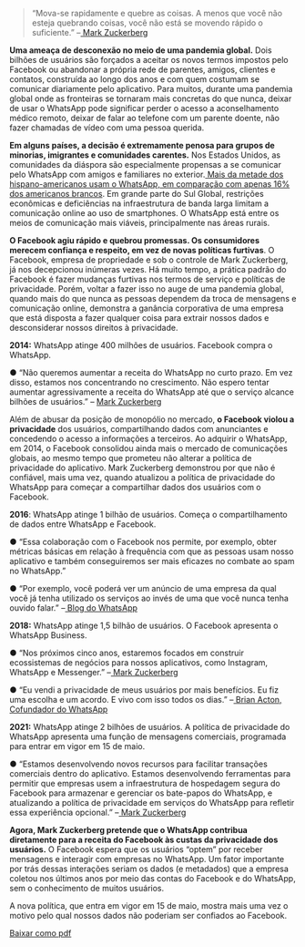 > “Mova-se rapidamente e quebre as coisas. A menos que você não esteja quebrando coisas, você não está se movendo rápido o suficiente.” –[ Mark Zuckerberg](https://www.businessinsider.in/Mark-Zuckerberg-Turns-30-Today-160Heres-His-Life-In-Pictures-And-Quotes/Move-fast-and-break-things-Unless-you-are-breaking-stuff-you-are-not-moving-fast-enough-/slideshow/35123191.cms)



**Uma ameaça de desconexão no meio de uma pandemia global.** Dois bilhões de usuários são forçados a aceitar os novos termos impostos pelo Facebook ou abandonar a própria rede de parentes, amigos, clientes e contatos, construída ao longo dos anos e com quem costumam se comunicar diariamente pelo aplicativo. Para muitos, durante uma pandemia global onde as fronteiras se tornaram mais concretas do que nunca, deixar de usar o WhatsApp pode significar perder o acesso a aconselhamento médico remoto, deixar de falar ao telefone com um parente doente, não fazer chamadas de vídeo com uma pessoa querida.



**Em alguns países, a decisão é extremamente penosa para grupos de minorias, imigrantes e comunidades carentes.** Nos Estados Unidos, as comunidades da diáspora são especialmente propensas a se comunicar pelo WhatsApp com amigos e familiares no exterior.[ Mais da metade dos hispano-americanos usam o WhatsApp, em comparação com apenas 16% dos americanos brancos](https://www.pewresearch.org/internet/2021/04/07/social-media-use-in-2021/). Em grande parte do Sul Global, restrições econômicas e deficiências na infraestrutura de banda larga limitam a comunicação online ao uso de smartphones. O WhatsApp está entre os meios de comunicação mais viáveis, principalmente nas áreas rurais.



**O Facebook agiu rápido e quebrou promessas. Os consumidores merecem confiança e respeito, em vez de novas políticas furtivas**. O Facebook, empresa de propriedade e sob o controle de Mark Zuckerberg, já nos decepcionou inúmeras vezes. Há muito tempo, a prática padrão do Facebook é fazer mudanças furtivas nos termos de serviço e políticas de privacidade. Porém, voltar a fazer isso no auge de uma pandemia global, quando mais do que nunca as pessoas dependem da troca de mensagens e comunicação online, demonstra a ganância corporativa de uma empresa que está disposta a fazer qualquer coisa para extrair nossos dados e desconsiderar nossos direitos à privacidade.



**2014:** WhatsApp atinge 400 milhões de usuários. Facebook compra o WhatsApp.

●   “Não queremos aumentar a receita do WhatsApp no curto prazo. Em vez disso, estamos nos concentrando no crescimento. Não espero tentar aumentar agressivamente a receita do WhatsApp até que o serviço alcance bilhões de usuários.” – [Mark Zuckerberg](https://seekingalpha.com/article/3342555-why-apple-google-facebook-alibaba-or-american-express-will-acquire-paypal)

Além de abusar da posição de monopólio no mercado, **o Facebook violou a privacidade** dos usuários, compartilhando dados com anunciantes e concedendo o acesso a informações a terceiros. Ao adquirir o WhatsApp, em 2014, o Facebook consolidou ainda mais o mercado de comunicações globais, ao mesmo tempo que prometeu não alterar a política de privacidade do aplicativo. Mark Zuckerberg demonstrou por que não é confiável, mais uma vez, quando atualizou a política de privacidade do WhatsApp para começar a compartilhar dados dos usuários com o Facebook.

**2016**: WhatsApp atinge 1 bilhão de usuários. Começa o compartilhamento de dados entre WhatsApp e Facebook.

●   “Essa colaboração com o Facebook nos permite, por exemplo, obter métricas básicas em relação à frequência com que as pessoas usam nosso aplicativo e também conseguiremos ser mais eficazes no combate ao spam no WhatsApp.”

●   “Por exemplo, você poderá ver um anúncio de uma empresa da qual você já tenha utilizado os serviços ao invés de uma que você nunca tenha ouvido falar.” –[ Blog do WhatsApp](https://blog.whatsapp.com/looking-ahead-for-whats-app)

**2018:** WhatsApp atinge 1,5 bilhão de usuários. O Facebook apresenta o WhatsApp Business.

●   “Nos próximos cinco anos, estaremos focados em construir ecossistemas de negócios para nossos aplicativos, como Instagram, WhatsApp e Messenger.” –[ Mark Zuckerberg](https://venturebeat.com/2018/04/25/facebook-whatsapp-business-has-over-3-million-users/)

●   “Eu vendi a privacidade de meus usuários por mais benefícios. Eu fiz uma escolha e um acordo. E vivo com isso todos os dias.” –[ Brian Acton, Cofundador do WhatsApp](https://www.forbes.com/sites/parmyolson/2018/09/26/exclusive-whatsapp-cofounder-brian-acton-gives-the-inside-story-on-deletefacebook-and-why-he-left-850-million-behind/amp/?__twitter_impression=true)

**2021:** WhatsApp atinge 2 bilhões de usuários. A política de privacidade do WhatsApp apresenta uma função de mensagens comerciais, programada para entrar em vigor em 15 de maio.

●   “Estamos desenvolvendo novos recursos para facilitar transações comerciais dentro do aplicativo. Estamos desenvolvendo ferramentas para permitir que empresas usem a infraestrutura de hospedagem segura do Facebook para armazenar e gerenciar os bate-papos do WhatsApp, e atualizando a política de privacidade em serviços do WhatsApp para refletir essa experiência opcional.” –[ Mark Zuckerberg](https://voi.id/en/technology/30133/zuckerberg-reveals-reasons-for-implementing-whatsapps-new-privacy-policy)



**Agora, Mark Zuckerberg pretende que o WhatsApp contribua diretamente para a receita do Facebook às custas da privacidade dos usuários.** O Facebook espera que os usuários “optem” por receber mensagens e interagir com empresas no WhatsApp. Um fator importante por trás dessas interações seriam os dados (e metadados) que a empresa coletou nos últimos anos por meio das contas do Facebook e do WhatsApp, sem o conhecimento de muitos usuários.



A nova política, que entra em vigor em 15 de maio, mostra mais uma vez o motivo pelo qual nossos dados não poderiam ser confiados ao Facebook.

<a style="margin-top:30px" class="uk-button uk-button-default btn-blue" target="_blank" href="{{site.baseurl_root}}/assets/docs/pt-consumidores.pdf">Baixar como pdf <span uk-icon="download"></span></a>
